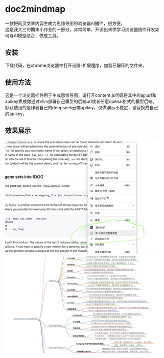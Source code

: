 # doc2mindmap
一款把网页文章内容生成为思维导图的浏览器AI插件，很方便。  
这是我大三的期末小作业的一部分，非常简单，开源出来供学习浏览器插件开发如何与AI模型结合，做成工具。

## 安装
下载代码，在chrome浏览器中打开设置-扩展程序，加载已解压的文件夹。

## 使用方法
这是一个浏览器插件用于生成思维导图，请打开content.js代码将其中的apiurl和apikey换成你通过vllm部署自己模型的后端url或者任意openai格式的模型后端。默认使用的是作者自己的deepseek云端apikey，仅供演示不稳定，请替换成自己的apikey。

## 效果展示
![alt text](assets/3014ef6c26c03498fc46c5439b97309d.png)
![alt text](assets/a8cbe5b0b51b65710f69a937a4154041.png)